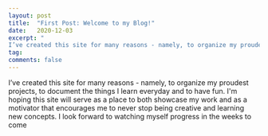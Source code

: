 ```yaml
---
layout: post
title:  "First Post: Welcome to my Blog!"
date:   2020-12-03
excerpt: "
I’ve created this site for many reasons - namely, to organize my proudest projects, to document the things I learn everyday and to have fun. I'm hoping this site will serve as a place to both..."
tag:
comments: false
---
```


I’ve created this site for many reasons - namely, to organize my proudest projects, to document the things I learn everyday and to have fun. I'm hoping this site will serve as a place to both showcase my work and as a motivator that encourages me to never stop being creative and learning new concepts. I look forward to watching myself progress in the weeks to come 
